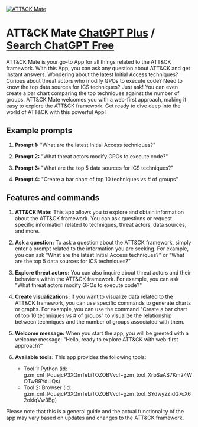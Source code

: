
[![ATT&CK Mate](https://files.oaiusercontent.com/file-ffiwtnFyiUUl97w0f4SxsyJ6?se=2123-10-17T13%3A11%3A10Z&sp=r&sv=2021-08-06&sr=b&rscc=max-age%3D31536000%2C%20immutable&rscd=attachment%3B%20filename%3DATT%2526CK_red.png&sig=06u3ErJN8tc5LAjaHapE%2Bhi2pe1jYDrig1eY8kRA5Yk%3D)](https://chat.openai.com/g/g-fCIE7hCLx-att-ck-mate)

# ATT&CK Mate [ChatGPT Plus](https://chat.openai.com/g/g-fCIE7hCLx-att-ck-mate) / [Search ChatGPT Free](https://gptcall.net/index.html#/?search=ATT%26CK%20Mate)

ATT&CK Mate is your go-to App for all things related to the ATT&CK framework. With this App, you can ask any question about ATT&CK and get instant answers. Wondering about the latest Initial Access techniques? Curious about threat actors who modify GPOs to execute code? Need to know the top data sources for ICS techniques? Just ask! You can even create a bar chart comparing the top techniques against the number of groups. ATT&CK Mate welcomes you with a web-first approach, making it easy to explore the ATT&CK framework. Get ready to dive deep into the world of ATT&CK with this powerful App!

## Example prompts

1. **Prompt 1:** "What are the latest Initial Access techniques?"

2. **Prompt 2:** "What threat actors modify GPOs to execute code?"

3. **Prompt 3:** "What are the top 5 data sources for ICS techniques?"

4. **Prompt 4:** "Create a bar chart of top 10 techniques vs # of groups"

## Features and commands

1. **ATT&CK Mate:** This app allows you to explore and obtain information about the ATT&CK framework. You can ask questions or request specific information related to techniques, threat actors, data sources, and more.

2. **Ask a question:** To ask a question about the ATT&CK framework, simply enter a prompt related to the information you are seeking. For example, you can ask "What are the latest Initial Access techniques?" or "What are the top 5 data sources for ICS techniques?"

3. **Explore threat actors:** You can also inquire about threat actors and their behaviors within the ATT&CK framework. For example, you can ask "What threat actors modify GPOs to execute code?"

4. **Create visualizations:** If you want to visualize data related to the ATT&CK framework, you can use specific commands to generate charts or graphs. For example, you can use the command "Create a bar chart of top 10 techniques vs # of groups" to visualize the relationship between techniques and the number of groups associated with them.

5. **Welcome message:** When you start the app, you will be greeted with a welcome message: "Hello, ready to explore ATT&CK with web-first approach?"

6. **Available tools:** This app provides the following tools:
   - Tool 1: Python (id: gzm_cnf_PquejcP3XQmTeLiTOZOBVvcl~gzm_tool_XrbSaAS7Km24WOTwR9YdLlQs)
   - Tool 2: Browser (id: gzm_cnf_PquejcP3XQmTeLiTOZOBVvcl~gzm_tool_SYdwyzZidG7cX62oklqVw3Bg)

Please note that this is a general guide and the actual functionality of the app may vary based on updates and changes to the ATT&CK framework.


